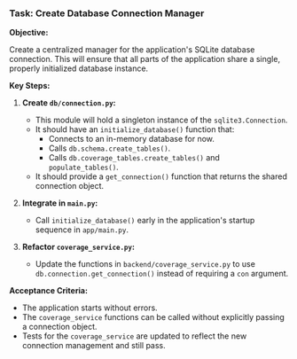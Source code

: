 ### Task: Create Database Connection Manager

**Objective:**

Create a centralized manager for the application's SQLite database connection. This will ensure that all parts of the application share a single, properly initialized database instance.

**Key Steps:**

1.  **Create `db/connection.py`:**
    *   This module will hold a singleton instance of the `sqlite3.Connection`.
    *   It should have an `initialize_database()` function that:
        *   Connects to an in-memory database for now.
        *   Calls `db.schema.create_tables()`.
        *   Calls `db.coverage_tables.create_tables()` and `populate_tables()`.
    *   It should provide a `get_connection()` function that returns the shared connection object.

2.  **Integrate in `main.py`:**
    *   Call `initialize_database()` early in the application's startup sequence in `app/main.py`.

3.  **Refactor `coverage_service.py`:**
    *   Update the functions in `backend/coverage_service.py` to use `db.connection.get_connection()` instead of requiring a `con` argument.

**Acceptance Criteria:**

*   The application starts without errors.
*   The `coverage_service` functions can be called without explicitly passing a connection object.
*   Tests for the `coverage_service` are updated to reflect the new connection management and still pass.
